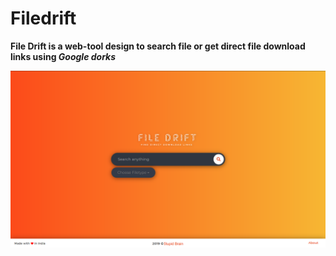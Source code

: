 # Filedrift

**File Drift is a web-tool design to search file or get direct file download links using _Google dorks_**


![Website Screenshot here!](https://github.com/5tupidbrain/Filedrift/blob/master/Filedrift.png?raw=true)
